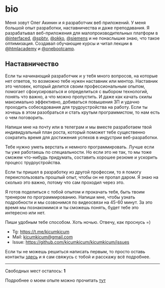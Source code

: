 # bio

Меня зовут Олег Акинин и я разработчик веб приложений. У меня большой опыт разработки, наставничества и даже преподавания. Я разрабатывал веб-приложения для малопроизводительных платформ в [@interfaced](https://interfaced.tv), [@spbtv](https://ru.spbtv.com), [@okko](https://okko.tv), [@siemens](https://siemens.com) и не понаслышке знаю, что такое оптимизация. Создавал обучающие курсы и читал лекции в [@htmlacademy](https://htmlacademy.ru) и [@onebootcamp](https://m.facebook.com/onebootcamp/).

## Наставничество

Если ты начинающий разработчик и у тебя много вопросов, на которые нет ответов, то возможно тебе нужен наставник или ментор. Наставник это человек, который делится своим профессиональным опытом, помогает сфокусироваться и определиться с выбором технологий, понять что важно, а что можно пропустить. И даже как качать скилы максимально эффективно, добиваться повышения ЗП и удачно проходить собеседования для трудоустройства на работу. Если ты хочешь в этом разобраться и стать крутым программистом, то нам есть о чем поговорить.

Напиши мне на почту или в телеграм и мы вместе разработаем твой индивидуальный план роста, который поможет тебе существенно сократить время для достижения успехов в индустрии веб-разработки.

Тебе нужно уметь верстать и немного программировать. Лучше если ты уже работаешь по специальности. Но если это не так, то мы тоже сможем что-нибудь придумать, составить хорошее резюме и ускорить процесс трудоустройства.

Если ты пришел в разработку из другой профессии, то я помогу переиспользовать прошлый опыт, чтобы он не пропал даром. Я знаю на сколько это важно, потому что сам проходил через это.

Я готов поделиться с тобой опытом и прокачать тебя, быть твоим тренером по программированию. Напиши мне, чтобы узнать подробности и мы созвонимся по видеосвязи на 45-60 минут. За это время мы познакомимся и ты сможешь понять, будет тебе это интересно или нет.

Пиши удобным тебе способом. Хоть ночью. Отвечу, как проснусь =)

- Tg: https://t.me/kicumkicum
- Mail: kicumkicum@gmail.com
- Issue: https://github.com/kicumkicum/kicumkicum/issues

Если ты не можешь решиться написать первым, то просто оставь контакты [здесь](https://forms.gle/C43ArKRTtFHFh7XY7) и я сам свяжусь с тобой и расскажу всё подробнее.

---

Свободных мест осталось: **1**

Подробнее о моем опыте можно прочитать [тут](https://github.com/kicumkicum/resume/)

